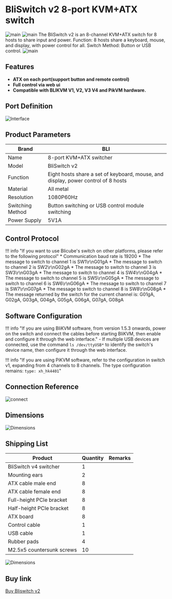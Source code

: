 # **BliSwitch v2 8-port KVM+ATX switch**
![main](assets/images/Product-Datasheet-BliSwitch-v2.assets/front.png)
![main](assets/images/Product-Datasheet-BliSwitch-v2.assets/back.png)
The BliSwitch v2 is an 8-channel KVM+ATX switch for 8 hosts to share input and power.
Function: 8 hosts share a keyboard, mouse, and display, with power control for all.
Switch Method: Button or USB control.
![main](assets/images/Product-Datasheet-BliSwitch-v2.assets/main.png)

## **Features**
* **ATX on each port(support button and remote control)**
* **Full control via web ui**
* **Compatible with BLIKVM V1, V2, V3 V4 and PikVM hardware.**


## **Port Definition**

![Interface](assets/images/Product-Datasheet-BliSwitch-v2.assets/interface-en.png)

## **Product Parameters**

| Brand    | BLI                                             |
| -------- | ----------------------------------------------- |
| Name     | 8-port KVM+ATX switcher                         |
| Model    | BliSwitch v2                                    |
| Function | Eight hosts share a set of keyboard, mouse, and display, power control of 8 hosts |
| Material | All metal                                       |
| Resolution | 1080P60Hz                                     |
| Switching Method | Button switching or USB control module switching |
| Power Supply | 5V1A                                        |

## **Control Protocol**
!!! info "If you want to use Blicube's switch on other platforms, please refer to the following protocol"
    * Communication baud rate is 19200
    * The message to switch to channel 1 is SW1\r\nG01gA
    * The message to switch to channel 2 is SW2\r\nG02gA
    * The message to switch to channel 3 is SW3\r\nG03gA
    * The message to switch to channel 4 is SW4\r\nG04gA
    * The message to switch to channel 5 is SW5\r\nG05gA
    * The message to switch to channel 6 is SW6\r\nG06gA
    * The message to switch to channel 7 is SW7\r\nG07gA
    * The message to switch to channel 8 is SW8\r\nG08gA
    * The message returned by the switch for the current channel is: G01gA, G02gA, G03gA, G04gA, G05gA, G06gA, G07gA, G08gA

## **Software Configuration**
!!! info "If you are using BliKVM software, from version 1.5.3 onwards, power on the switch and connect the cables before starting BliKVM, then enable and configure it through the web interface."
    - If multiple USB devices are connected, use the command `ls /dev/ttyUSB*` to identify the switch's device name, then configure it through the web interface.

!!! info "If you are using PiKVM software, refer to the configuration in switch v1, expanding from 4 channels to 8 channels. The type configuration remains: `type: xh_hk4401`"

## **Connection Reference**
![connect](assets/images/Product-Datasheet-BliSwitch-v2.assets/connect.png)

## **Dimensions**

![Dimensions](assets/images/Product-Datasheet-BliSwitch-v2.assets/Dimensions.png)


## **Shipping List**

| Product                  | Quantity | Remarks |
|-------------------------| -------- | ------- |
| BliSwitch v4 switcher   | 1        |         |
| Mounting ears           | 2        |         |
| ATX cable male end      | 8        |         |
| ATX cable female end    | 8        |         |
| Full-height PCIe bracket| 8        |         |
| Half-height PCIe bracket| 8        |         |
| ATX board               | 8        |         |
| Control cable           | 1        |         |
| USB cable               | 1        |         |
| Rubber pads             | 4        |         |
| M2.5x5 countersunk screws | 10     |         |

![Dimensions](assets/images/Product-Datasheet-BliSwitch-v2.assets/packlist-removebg-preview.png)

## **Buy link**

[Buy Bliswitch v2](https://www.aliexpress.com/item/1005008024603865.html)
